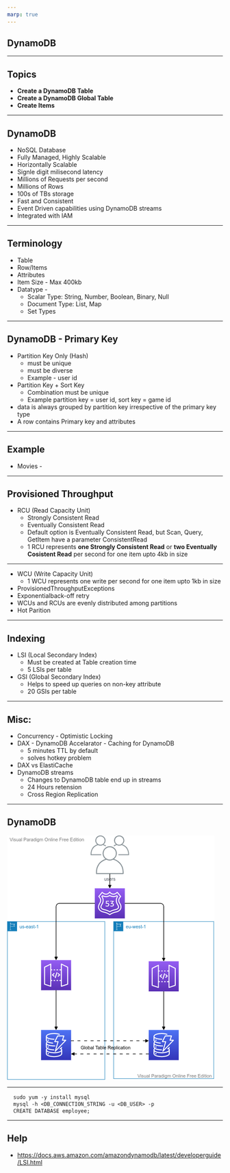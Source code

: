 ```yaml
---
marp: true
---
```


## DynamoDB

---
## Topics
- **Create a DynamoDB Table**
- **Create a DynamoDB Global Table**
- **Create Items**
	
---

## DynamoDB 
- NoSQL Database
- Fully Managed, Highly Scalable
- Horizontally Scalable
- Signle digit milisecond latency
- Millions of Requests per second
- Millions of Rows
- 100s of TBs storage
- Fast and Consistent
- Event Driven capabilities using DynamoDB streams
- Integrated with IAM

---

## Terminology
- Table
- Row/Items
- Attributes
- Item Size - Max 400kb
- Datatype -
  - Scalar Type: String, Number, Boolean, Binary, Null
  - Document Type: List, Map
  - Set Types

---

## DynamoDB - Primary Key
- Partition Key Only (Hash)
  - must be unique
  - must be diverse 
  - Example - user id
- Partition Key + Sort Key
  - Combination must be unique
  - Example partition key = user id, sort key = game id
- data is always grouped by partition key irrespective of the primary key type
- A row contains Primary key and attributes

---

## Example
- Movies - 

---

## Provisioned Throughput
- RCU (Read Capacity Unit)
  - Strongly Consistent Read
  - Eventually Consistent Read
  - Default option is Eventually Consistent Read, but Scan, Query, GetItem have a parameter ConsistentRead
  - 1 RCU represents **one Strongly Consistent Read** or **two Eventually Cosistent Read** per second for one item upto 4kb in size
  
---

- WCU (Write Capacity Unit)
  - 1 WCU represents one write per second for one item upto 1kb in size
- ProvisionedThroughputExceptions
- Exponentialback-off retry
- WCUs and RCUs are evenly distributed among partitions
- Hot Parition
  
---

## Indexing
- LSI (Local Secondary Index)
  - Must be created at Table creation time
  - 5 LSIs per table
- GSI (Global Secondary Index)
  - Helps to speed up queries on non-key attribute
  - 20 GSIs per table

---
## Misc:
- Concurrency - Optimistic Locking
- DAX - DynamoDB Accelarator - Caching for DynamoDB
  - 5 minutes TTL by default
  - solves hotkey problem
- DAX vs ElastiCache
- DynamoDB streams
  - Changes to DynamoDB table end up in streams
  - 24 Hours retension
  - Cross Region Replication

---

## DynamoDB

![alt text right](./assets/dynamodb.png "DynamoDB")

---



      sudo yum -y install mysql
      mysql -h <DB_CONNECTION_STRING -u <DB_USER> -p
      CREATE DATABASE employee;

---

## Help

- https://docs.aws.amazon.com/amazondynamodb/latest/developerguide/LSI.html
